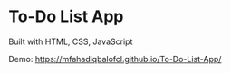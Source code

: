 # To-Do List App
Built with HTML, CSS, JavaScript

Demo: https://mfahadiqbalofcl.github.io/To-Do-List-App/
